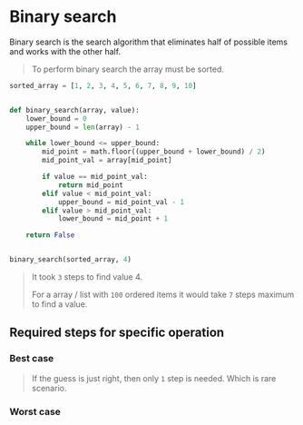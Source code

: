 # Binary search

Binary search is the search algorithm that eliminates half of possible items and works with the other half.

> To perform binary search the array must be sorted.

```python
sorted_array = [1, 2, 3, 4, 5, 6, 7, 8, 9, 10]


def binary_search(array, value):
    lower_bound = 0
    upper_bound = len(array) - 1

    while lower_bound <= upper_bound:
        mid_point = math.floor((upper_bound + lower_bound) / 2)
        mid_point_val = array[mid_point]

        if value == mid_point_val:
            return mid_point
        elif value < mid_point_val:
            upper_bound = mid_point_val - 1
        elif value > mid_point_val:
            lower_bound = mid_point + 1

    return False


binary_search(sorted_array, 4)
```

> It took `3` steps to find value 4.
>
> For a array / list with `100` ordered items it would take `7` steps maximum to find a value.

## Required steps for specific operation

### Best case

> If the guess is just right, then only `1` step is needed. Which is rare scenario.

### Worst case

